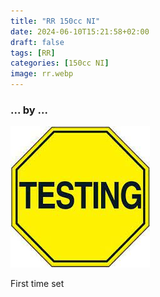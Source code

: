 ```yaml
---
title: "RR 150cc NI"
date: 2024-06-10T15:21:58+02:00
draft: false
tags: [RR]
categories: [150cc NI]
image: rr.webp
---
```

### ... by ...
![Nothing there](testing.jpg)

First time set
